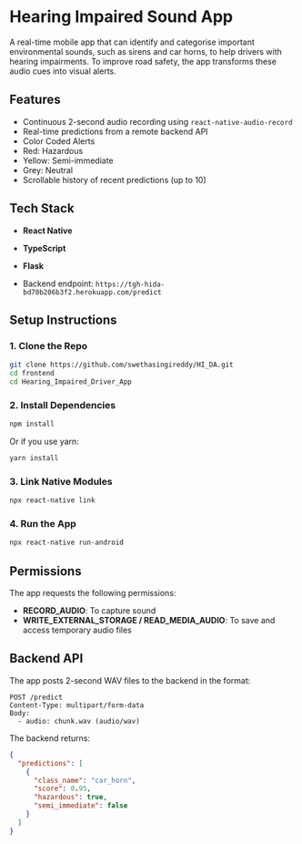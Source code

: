 # Hearing Impaired Sound App

A real-time mobile app that can identify and categorise important environmental sounds, such as sirens and car horns, to help drivers with hearing impairments. To improve road safety, the app transforms these audio cues into visual alerts.
##  Features

- Continuous 2-second audio recording using `react-native-audio-record`
-  Real-time predictions from a remote backend API
-  Color Coded Alerts
  - Red: Hazardous
  - Yellow: Semi-immediate
  - Grey: Neutral
-  Scrollable history of recent predictions (up to 10)

## Tech Stack

- **React Native**
- **TypeScript**

- **Flask**
- Backend endpoint: `https://tgh-hida-bd70b206b3f2.herokuapp.com/predict`

## Setup Instructions

### 1. Clone the Repo

```bash
git clone https://github.com/swethasingireddy/HI_DA.git
cd frontend
cd Hearing_Impaired_Driver_App
```

### 2. Install Dependencies

```bash
npm install
```

Or if you use yarn:

```bash
yarn install
```

### 3. Link Native Modules

```bash
npx react-native link
```

### 4. Run the App

```bash
npx react-native run-android

```

##  Permissions

The app requests the following permissions:

- **RECORD_AUDIO**: To capture sound
- **WRITE_EXTERNAL_STORAGE / READ_MEDIA_AUDIO**: To save and access temporary audio files



## Backend API

The app posts 2-second WAV files to the backend in the format:

```
POST /predict
Content-Type: multipart/form-data
Body:
  - audio: chunk.wav (audio/wav)
```

The backend returns:

```json
{
  "predictions": [
    {
      "class_name": "car_horn",
      "score": 0.95,
      "hazardous": true,
      "semi_immediate": false
    }
  ]
}
```

